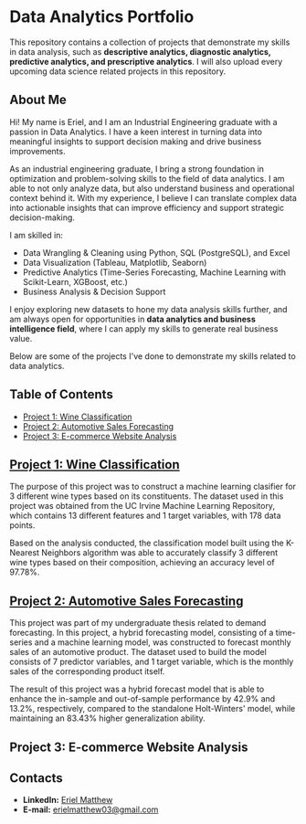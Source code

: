 # Data Analytics Portfolio
This repository contains a collection of projects that demonstrate my skills in data analysis, such as **descriptive analytics, diagnostic analytics, predictive analytics, and prescriptive analytics**. I will also upload every upcoming data science related projects in this repository.

## About Me
Hi! My name is Eriel, and I am an Industrial Engineering graduate with a passion in Data Analytics. I have a keen interest in turning data into meaningful insights to support decision making and drive business improvements.

As an industrial engineering graduate, I bring a strong foundation in optimization and problem-solving skills to the field of data analytics. I am able to not only analyze data, but also understand business and operational context behind it. With my experience, I believe I can translate complex data into actionable insights that can improve efficiency and support strategic decision-making.

I am skilled in:
- Data Wrangling & Cleaning using Python, SQL (PostgreSQL), and Excel
- Data Visualization (Tableau, Matplotlib, Seaborn)
- Predictive Analytics (Time-Series Forecasting, Machine Learning with Scikit-Learn, XGBoost, etc.)
- Business Analysis & Decision Support

I enjoy exploring new datasets to hone my data analysis skills further, and am always open for opportunities in **data analytics and business intelligence field**, where I can apply my skills to generate real business value. 

Below are some of the projects I've done to demonstrate my skills related to data analytics.

## Table of Contents
- [Project 1: Wine Classification](#project-1-wine-classification)
- [Project 2: Automotive Sales Forecasting](#project-2-automotive-sales-forecasting)
- [Project 3: E-commerce Website Analysis](#project-3-e-commerce-website-analysis)

## [Project 1: Wine Classification](./Wine%20Classification%20with%20K-Nearest%20Neighbors)
The purpose of this project was to construct a machine learning clasifier for 3 different wine types based on its constituents. The dataset used in this project was obtained from the UC Irvine Machine Learning Repository, which contains 13 different features and 1 target variables, with 178 data points.

Based on the analysis conducted, the classification model built using the K-Nearest Neighbors algorithm was able to accurately classify 3 different wine types based on their composition, achieving an accuracy level of 97.78%.

## [Project 2: Automotive Sales Forecasting](./Automotive%20Sales%20Forecasting%20using%20Hybrid%20Model%20(Holt-Winters%20+%20Random%20Forest))
This project was part of my undergraduate thesis related to demand forecasting. In this project, a hybrid forecasting model, consisting of a time-series and a machine learning model, was constructed to forecast monthly sales of an automotive product. The dataset used to build the model consists of 7 predictor variables, and 1 target variable, which is the monthly sales of the corresponding product itself.

The result of this project was a hybrid forecast model that is able to enhance the in-sample and out-of-sample performance by 42.9% and 13.2%, respectively, compared to the standalone Holt-Winters' model, while maintaining an 83.43% higher generalization ability.

## Project 3: E-commerce Website Analysis


## Contacts
- **LinkedIn:** [Eriel Matthew](https://www.linkedin.com/in/erielmatthew03/)
- **E-mail:** [erielmatthew03@gmail.com](https://mail.google.com/mail/?view=cm&fs=1&to=erielmatthew03@gmail.com&su=Collaboration%20Opportunity&body=Hi%20Eriel,)
